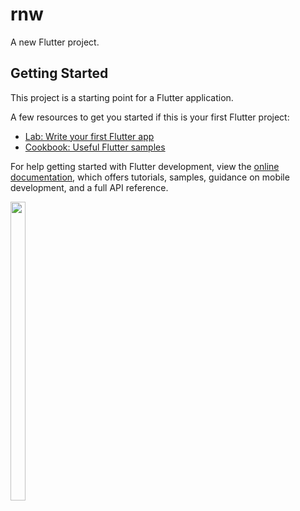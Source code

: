 # rnw

A new Flutter project.

## Getting Started

This project is a starting point for a Flutter application.

A few resources to get you started if this is your first Flutter project:

- [Lab: Write your first Flutter app](https://docs.flutter.dev/get-started/codelab)
- [Cookbook: Useful Flutter samples](https://docs.flutter.dev/cookbook)

For help getting started with Flutter development, view the
[online documentation](https://docs.flutter.dev/), which offers tutorials,
samples, guidance on mobile development, and a full API reference.

<p float="center">

<img src="https://user-images.githubusercontent.com/116253924/215052454-59e4a8e4-0fb2-423b-bae6-b97db849cf57.png" width=22% height=35%>
 



</p>
